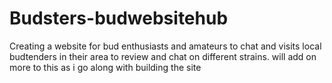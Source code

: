 # Budsters-budwebsitehub
Creating a website for bud enthusiasts and amateurs to chat and visits local budtenders in their area to review and chat on different strains. will add on more to this as i go along with building the site 
